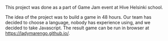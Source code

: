 This project was done as a part of Game Jam event at Hive Helsinki school.

The idea of the project was to build a game in 48 hours. Our team has decided to choose a language, nobody has experience using, and we decided to take Javascript.
The result game can be run in browser at <a href="https://ladymarengo.github.io/">https://ladymarengo.github.io/.
